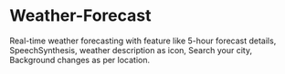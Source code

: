 # Weather-Forecast
Real-time weather forecasting with feature like 5-hour forecast details, SpeechSynthesis, weather description as icon, Search your city, Background changes as per location.




